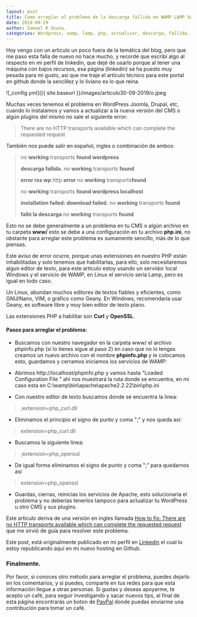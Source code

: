 ```yaml
---
layout: post
title: Como arreglar el problema de la descarga fallida en WAMP LAMP XAMP para actualizar tu WordPress.
date: 2019-09-29
author: Samuel R Osuna.
categories: Wordpress, xamp, lamp, php, actualizar, descarga, fallida.
---
```



Hoy vengo con un articulo un poco fuera de la temática del blog, pero que me paso esta falla de nuevo no hace mucho, y recordé que escribí algo al respecto en mi perfil de linkedin, que dejé de usarlo porque al tener una máquina con bajos recursos, esa página (linkedin) se ha puesto muy pesada para mi gusto, así que me traje el artículo técnico para este portal en github donde la sencillez y lo liviano es lo que reina.

![_config.yml]({{ site.baseurl }}/images/articulo30-09-2019/o.jpeg

Muchas veces tenemos el problema en WordPress Joomla, Drupal, etc, cuando lo instalamos y vamos a actualizar a la nueva versión del CMS o algún plugins del mismo no sale el siguiente error:

>  There are no HTTP transports available which can complete the requested request

También nos puede salir en español, ingles o combinación de ambos:

> no  **working** transports  **found wordpress**
> 
> **descarga fallida.** no  **working** transports  **found**
>
>  **error rss wp** http  **error** no  **working** transports**found**
>
> no  **working** transports  **found wordpress localhost**
>
>  **installation failed: download failed.** no  **working** transports **found**
>
> **falló la descarga** no  **working** transports  **found**

Esto no se debe generalmente a un problema en tu CMS o algún archivo en tu carpeta **www/** esto se debe a una configuración en tu archivo **php.ini**, no obstante para arreglar este problema es sumamente sencillo, más de lo que piensas.

Este aviso de error ocurre, porque unas extensiones en nuestro PHP están inhabilitadas y solo tenemos que habilitarlas, para ello, solo necesitaremos algun editor de texto, para este articulo estoy usando un servidor local Windows y el servicio de WAMP, en Linux el servicio sería Lamp, pero es igual en todo caso.

Un Linux, abundan muchos editores de textos fiables y eficientes, como GNU/Nano, VIM, o gráfico como Geany. En Windows, recomendaría usar Geany, es software libre y muy bien editor de texto plano.


Las extensiones PHP a habilitar son **Curl** y **OpenSSL**.


#### **Pasos para arreglar el problema:**

*  Buscamos con nuestro navegador en la carpeta www/ el archivo phpinfo.php (si lo tienes sigue al paso 2) en caso que no lo tengas creamos un nuevo archivo con el nombre **phpinfo.php** y le colocamos esto, guardamos y cerramos iniciamos los servicios de WAMP:
  
	<?php
	
	  phpinfo();
	
	?>

*  Abrimos http://localhost/phpinfo.php y vamos hasta "Loaded Configuration File " ahí nos muestrará la ruta donde se encuentra, en mi caso esta en C:\wamp\bin\apache\apache2.2.22\bin\php.ini

*  Con nuestro editor de texto buscamos donde se encuentra la linea:
> ;extension=php_curl.dll

*  Eliminamos el principio el signo de punto y coma ";" y nos queda así:

>  extension=php_curl.dll

*	Buscamos la siguiente linea:
> ;extension=php_openssl

*	De igual forma eliminamos el signo de punto y coma ";" para quedarnos así
> extension=php_openssl

* Guardas, cierras, reinicias los servicios de Apache, esto solucionaria el problema y no deberías tenerlos tampoco para actualizar tu WordPress u otro CMS y sus plugins.

Este articulo deriva de una versión en ingles llamada [How to fix: There are no HTTP transports available which can complete the requested request](http://wpgyan.com/how-to-fix-there-are-no-http-transports-available-which-can-complete-the-requested-request/) que me sirvió de guía para resolver este problema.

Este post, está originalmente publicado en mi perfil en [Linkedin](https://www.linkedin.com/pulse/como-arreglar-el-problema-de-la-descarga-fallida-en-wamp-r-osuna/) el cual lo estoy republicando aquí en mi nuevo hosting en Github.

### Finalmente.

Por favor, si conoces otro método para arreglar el problema, puedes dejarlo en los comentarios, y si puedes, comparte en tus redes para que esta información llegue a otras personas. Si gustas y deseas apoyarme, te acepto un café, para seguir investigando y sacar nuevos tips, al final de esta página encontrarás un boton de [PayPal](https://paypal.me/srojas1974) donde puedas enviarme una contribución para tomar un café.
